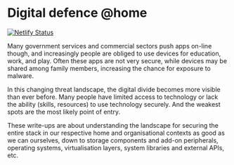 # Digital defence @home

[![Netlify Status](https://api.netlify.com/api/v1/badges/1a5f4498-8ee8-48c4-8619-ec8b7c15ba9d/deploy-status)](https://landscape.tymyrddin.dev)

Many government services and commercial sectors push apps on-line though, and increasingly people are obliged to use devices for education, work, and play. Often these apps are not very secure, while devices may be shared among family members, increasing the chance for exposure to malware.

In this changing threat landscape, the digital divide becomes more visible than ever before. Many people have limited access to technology or lack the ability (skills, resources) to use technology securely. And the weakest spots are the most likely point of entry.

These write-ups are about understanding the landscape for securing the entire stack in our respective home and organisational contexts as good as we can ourselves, down to storage components and add-on peripherals, operating systems, virtualisation layers, system libraries and external APIs, etc. 

